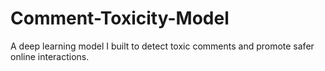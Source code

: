 # Comment-Toxicity-Model
A deep learning model I built to detect toxic comments and promote safer online interactions.
